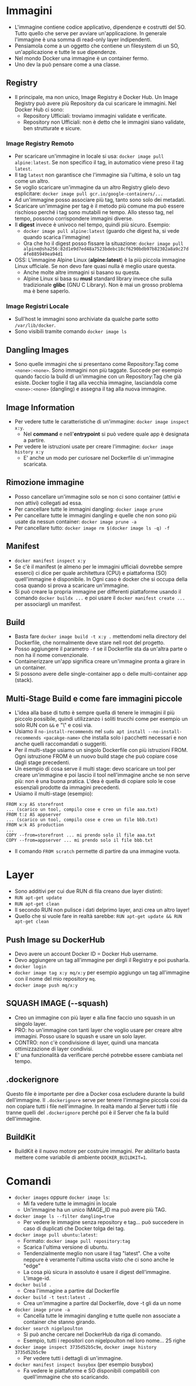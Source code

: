 # Immagini
* L'immagine contiene codice applicativo, dipendenze e costrutti del SO. Tutto quello che serve per avviare un'applicazione. In generale l'immagine è una somma di read-only layer indipendenti.
* Pensiamola come a un oggetto che contiene un filesystem di un SO, un'applicazione e tutte le sue dipendenze.
* Nel mondo Docker una immagine è un container fermo.
* Uno dev la può pensare come a una classe.

## Registry
* Il principale, ma non unico, Image Registry è Docker Hub. Un Image Registry può avere più Repository da cui scaricare le immagini. Nel Docker Hub ci sono:
  * Repository Ufficiali: troviamo immagini validate e verificate.
  * Repository non Ufficiali: non è detto che le immagini siano validate, ben strutturate e sicure.

### Image Registry Remoto
* Per scaricare un'immagine in locale si usa: `docker image pull alpine:latest`. Se non specifico il tag, in automatico viene preso il tag `latest`.
* Il tag `latest` non garantisce che l'immagine sia l'ultima, è solo un tag come un altro.
* Se voglio scaricare un'immagine da un altro Registry glielo devo esplicitare: `docker image pull gcr.io/google-containers/...`
* Ad un'immagine posso associare più tag, tanto sono solo dei metadati.
* Scaricare un'immagine per tag è il metodo più comune ma può essere rischioso perché i tag sono mutabili ne tempo. Allo stesso tag, nel tempo, possono corrispondere immagini diverse.
* Il __digest__ invece è univoco nel tempo, quindi più sicuro. Esempio:
  * `docker image pull alpine:latest` (guardo che digest ha, si vede quando scarica l'immagine)
  * Ora che ho il digest posso fissare la situazione: `docker image pull alpine@sha256:82d1e9d7ed48a7523bdebc18cf6290bdb97b82302a8a9c27d4fe885949ea94d1`
* OSS: L'immagine Alpine Linux (__alpine:latest__) è la più piccola immagine Linux ufficiale. Se non devo fare quasi nulla è meglio usare questa.
  * Anche molte altre immagini si basano su questa.
  * Alpine Linux si basa su __musl__ standard library invece che sulla tradizionale __glibc__ (GNU C Library). Non è mai un grosso problema ma è bene saperlo.

### Image Registri Locale
* Sull'host le immagini sono archiviate da qualche parte sotto `/var/lib/docker`.
* Sono visibili tramite comando `docker image ls`

## Dangling Images
* Sono quelle immagini che si presentano come Repository:Tag come `<none>:<none>`. Sono immagini non più taggate. Succede per esempio quando faccio la build di un'immagine con un Repository:Tag che già esiste. Docker toglie il tag alla vecchia immagine, lasciandola come `<none>:<none>` (dangling) e assegna il tag alla nuova immagine.

## Image Information
* Per vedere tutte le caratteristiche di un'immagine: `docker image inspect x:y`.
  * Nel __command__ e nell'__entrypoint__ si può vedere quale app è designata a partire.
* Per vedere le istruzioni usate per creare l'immagine: `docker image history x:y`
  * E' anche un modo per curiosare nel Dockerfile di un'immagine scaricata.

## Rimozione immagine
* Posso cancellare un'immagine solo se non ci sono container (attivi e non attivi) collegati ad essa.
* Per cancellare tutte le immagini dangling: `docker image prune`
* Per cancellare tutte le immagini dangling e quelle che non sono più usate da nessun container: `docker image prune -a`
* Per cancellare tutto: `docker image rm $(docker image ls -q) -f`

## Manifest
* `docker manifest inspect x:y`
* Se c'è il manifest (e almeno per le immagini ufficiali dovrebbe sempre esserci) ci dice per quale architettura (CPU) e piattaforma (SO) quell'immagine è disponibile. In Ogni caso è docker che si occupa della cosa quando si prova a scaricare un'immagine.
* Si può creare la propria immagine per differenti piattaforme usando il comando `docker buildx ...` e poi usare il `docker manifest create ...` per associargli un manifest.


## Build
* Basta fare `docker image build -t x:y .` mettendomi nella directory del Dockerfile, che normalmente deve stare nell root del progetto.
* Posso aggiungere il parametro `-f` se il Dockerfile sta da un'altra parte o non ha il nome convenzionale.
* Containerizzare un'app significa creare un'immagine pronta a girare in un container.
* Si possono avere delle single-container app o delle multi-container app (stack).

## Multi-Stage Build e come fare immagini piccole
* L'idea alla base di tutto è sempre quella di tenere le immagini il più piccolo possibile, quindi utilizzanzo i soliti trucchi come per esempio un solo RUN con `&&` e "\\" e così via.
* Usiamo il `no-install-recommends` nel `sudo apt install --no-install-recommends <pacakge-name>` che installa solo i pacchetti necessari e non anche quelli raccomandati o suggeriti.
* Per il multi-stage usiamo un singolo Dockerfile con più istruzioni FROM. Ogni istruzione FROM è un nuovo build stage che può copiare cose dagli stage precedenti.
* Un esempio di cosa serve il multi stage: devo scaricare un tool per creare un'immagine e poi lascio il tool nell'immagine anche se non serve più: non è una buona pratica. L'dea è quella di copiare solo le cose essenziali prodotte da immagini precedenti.
* Usiamo il multi-stage (esempio):
```
FROM x:y AS storefront
... (scarico un tool, compilo cose e creo un file aaa.txt)
FROM t:z AS appserver
... (scarico un tool, compilo cose e creo un file bbb.txt)
FROM w:k AS production
...
COPY --from=storefront ... mi prendo solo il file aaa.txt
COPY --from=appserver ... mi prendo solo il file bbb.txt
```
* Il comando `FROM scratch` permette di partire da una  immagine vuota.  

# Layer
* Sono additivi per cui due RUN di fila creano due layer distinti:
 * `RUN apt-get update`
 * `RUN apt-get clean`
* Il secondo RUN non pulisce i dati delprimo layer, anzi crea  un altro layer!
 * Quello che si vuole fare in realtà sarebbe: `RUN apt-get update && RUN apt-get clean`


## Push Image su DockerHub
* Devo avere un account Docker ID = Docker Hub username.
* Devo aggiungere un tag all'immagine per dirgli il Registry e poi pusharla.
* `docker login`
* `docker image tag x:y mq/x:y` per esempio aggiungo un tag all'immagine con il nome del mio repository `mq`.
* `docker image push mq/x:y`

## SQUASH IMAGE (--squash)
* Creo un immagine con più layer e alla fine faccio uno squash in un singolo layer.
* PRO: ho un'immagine con tanti layer che voglio usare per creare altre immagini. Posso usare lo squash e usare un solo layer.
* CONTRO: non c'è condivisione di layer, quindi una mancata ottimizzazione di layer condivisi.
* E' una funzionalità da verificare perché potrebbe essere cambiata nel tempo.

## .dockerignore
Questo file è importante per dire a Docker cosa escludere durante la build dell'immagine. 
Il `.dockerignore` serve per tenere l'immagine piccola cosi da non copiare tutti i file nell'immagine. In realtà mando al Server tutti i file tranne quelli del `.dockerignore` perché poi è il Server che fa la build dell'immagine.

## BuildKit
* BuildKit è il nuovo motore per costruire immagini. Per abilitarlo basta mettere come variabile di ambiente `DOCKER_BUILDKIT=1`.

# Comandi
* `docker images` oppure `docker image ls`:
  * Mi fa vedere tutte le immagini in locale
  * Un'immagine ha un unico IMAGE_ID ma può avere più TAG.
* `docker image ls --filter dangling=true`
  * Per vedere le immagine senza repository e tag... può succedere in caso di duplicati che Docker tolga dei tag.
* `docker image pull ubuntu:latest`:
  * Formato: `docker image pull repository:tag`
  * Scarica l'ultima versione di ubuntu.
  * Tendenzialmente meglio non usare il tag "latest". Che a volte neppure è veramente l'ultima uscita visto che ci sono anche le "edge"
  * La cosa più sicura in assoluto è usare il digest dell'immagine. L'image-id.
* `docker build .`
  * Crea l'immagine a partire dal Dockerfile
* `docker build -t test:latest .`
  * Crea un'immagine a partire dal Dockerfile, dove -t gli da un nome
* `docker image prune -a`
  * Cancella tutte le immagini dangling e tutte quelle non associate a container che stanno girando.
* `docker search nigelpoulton`
  * Si può anche cercare nel DockerHub da riga di comando.
  * Esempio, tutti i repositori con nigelpoulton nel loro nome... 25 righe
* `docker image inspect 3735d52b5c9e`, `docker image history 3735d52b5c9e`
  * Per vedere tutti i dettagli di un'immagine.
* `docker manifest inspect busybox` (per esempio busybox)
  * Fa vedere le piattaforme e SO disponibili compatibili con quell'immagine che sto scaricando.